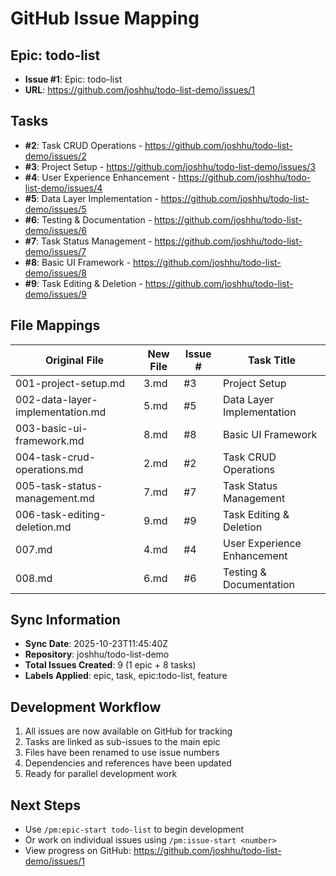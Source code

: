# GitHub Issue Mapping

## Epic: todo-list
- **Issue #1**: Epic: todo-list
- **URL**: https://github.com/joshhu/todo-list-demo/issues/1

## Tasks
- **#2**: Task CRUD Operations - https://github.com/joshhu/todo-list-demo/issues/2
- **#3**: Project Setup - https://github.com/joshhu/todo-list-demo/issues/3
- **#4**: User Experience Enhancement - https://github.com/joshhu/todo-list-demo/issues/4
- **#5**: Data Layer Implementation - https://github.com/joshhu/todo-list-demo/issues/5
- **#6**: Testing & Documentation - https://github.com/joshhu/todo-list-demo/issues/6
- **#7**: Task Status Management - https://github.com/joshhu/todo-list-demo/issues/7
- **#8**: Basic UI Framework - https://github.com/joshhu/todo-list-demo/issues/8
- **#9**: Task Editing & Deletion - https://github.com/joshhu/todo-list-demo/issues/9

## File Mappings
| Original File | New File | Issue # | Task Title |
|---------------|----------|---------|------------|
| 001-project-setup.md | 3.md | #3 | Project Setup |
| 002-data-layer-implementation.md | 5.md | #5 | Data Layer Implementation |
| 003-basic-ui-framework.md | 8.md | #8 | Basic UI Framework |
| 004-task-crud-operations.md | 2.md | #2 | Task CRUD Operations |
| 005-task-status-management.md | 7.md | #7 | Task Status Management |
| 006-task-editing-deletion.md | 9.md | #9 | Task Editing & Deletion |
| 007.md | 4.md | #4 | User Experience Enhancement |
| 008.md | 6.md | #6 | Testing & Documentation |

## Sync Information
- **Sync Date**: 2025-10-23T11:45:40Z
- **Repository**: joshhu/todo-list-demo
- **Total Issues Created**: 9 (1 epic + 8 tasks)
- **Labels Applied**: epic, task, epic:todo-list, feature

## Development Workflow
1. All issues are now available on GitHub for tracking
2. Tasks are linked as sub-issues to the main epic
3. Files have been renamed to use issue numbers
4. Dependencies and references have been updated
5. Ready for parallel development work

## Next Steps
- Use `/pm:epic-start todo-list` to begin development
- Or work on individual issues using `/pm:issue-start <number>`
- View progress on GitHub: https://github.com/joshhu/todo-list-demo/issues/1